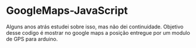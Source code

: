# GoogleMaps-JavaScript
Alguns anos atrás estudei sobre isso, mas não dei continuidade. Objetivo desse codigo é mostrar no google maps a posição entregue por um modulo de GPS para arduino.
